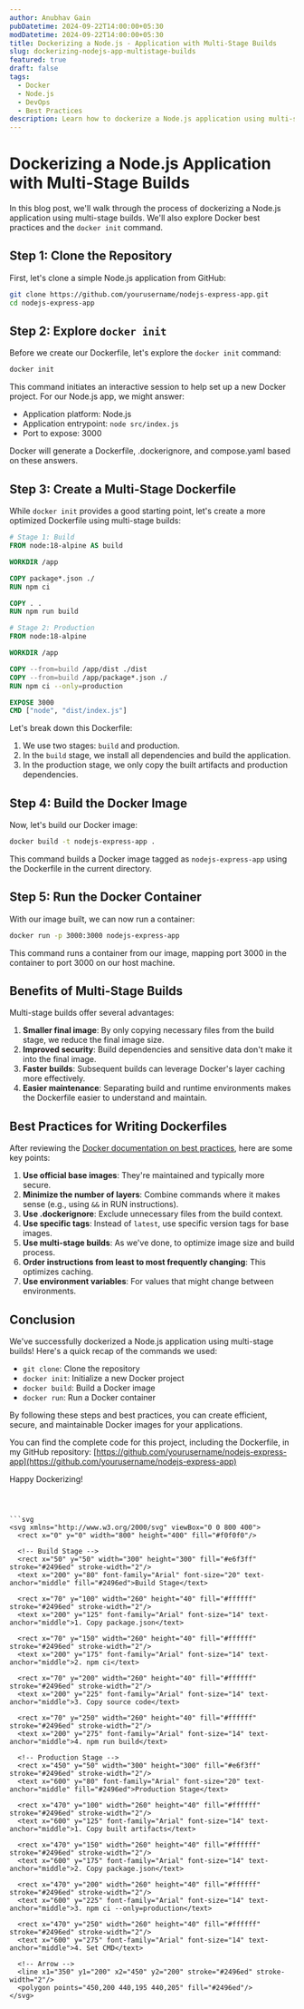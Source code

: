 ```yaml
---
author: Anubhav Gain
pubDatetime: 2024-09-22T14:00:00+05:30
modDatetime: 2024-09-22T14:00:00+05:30
title: Dockerizing a Node.js - Application with Multi-Stage Builds
slug: dockerizing-nodejs-app-multistage-builds
featured: true
draft: false
tags:
  - Docker
  - Node.js
  - DevOps
  - Best Practices
description: Learn how to dockerize a Node.js application using multi-stage builds, explore Docker best practices, and understand the docker init command.
---
```


# Dockerizing a Node.js Application with Multi-Stage Builds

In this blog post, we'll walk through the process of dockerizing a Node.js application using multi-stage builds. We'll also explore Docker best practices and the `docker init` command.

## Step 1: Clone the Repository

First, let's clone a simple Node.js application from GitHub:

```bash
git clone https://github.com/yourusername/nodejs-express-app.git
cd nodejs-express-app
```

## Step 2: Explore `docker init`

Before we create our Dockerfile, let's explore the `docker init` command:

```bash
docker init
```

This command initiates an interactive session to help set up a new Docker project. For our Node.js app, we might answer:

- Application platform: Node.js
- Application entrypoint: `node src/index.js`
- Port to expose: 3000

Docker will generate a Dockerfile, .dockerignore, and compose.yaml based on these answers.

## Step 3: Create a Multi-Stage Dockerfile

While `docker init` provides a good starting point, let's create a more optimized Dockerfile using multi-stage builds:

```dockerfile
# Stage 1: Build
FROM node:18-alpine AS build

WORKDIR /app

COPY package*.json ./
RUN npm ci

COPY . .
RUN npm run build

# Stage 2: Production
FROM node:18-alpine

WORKDIR /app

COPY --from=build /app/dist ./dist
COPY --from=build /app/package*.json ./
RUN npm ci --only=production

EXPOSE 3000
CMD ["node", "dist/index.js"]
```

Let's break down this Dockerfile:

1. We use two stages: `build` and production.
2. In the `build` stage, we install all dependencies and build the application.
3. In the production stage, we only copy the built artifacts and production dependencies.

## Step 4: Build the Docker Image

Now, let's build our Docker image:

```bash
docker build -t nodejs-express-app .
```

This command builds a Docker image tagged as `nodejs-express-app` using the Dockerfile in the current directory.

## Step 5: Run the Docker Container

With our image built, we can now run a container:

```bash
docker run -p 3000:3000 nodejs-express-app
```

This command runs a container from our image, mapping port 3000 in the container to port 3000 on our host machine.

## Benefits of Multi-Stage Builds

Multi-stage builds offer several advantages:

1. **Smaller final image**: By only copying necessary files from the build stage, we reduce the final image size.
2. **Improved security**: Build dependencies and sensitive data don't make it into the final image.
3. **Faster builds**: Subsequent builds can leverage Docker's layer caching more effectively.
4. **Easier maintenance**: Separating build and runtime environments makes the Dockerfile easier to understand and maintain.

## Best Practices for Writing Dockerfiles

After reviewing the [Docker documentation on best practices](https://docs.docker.com/build/building/best-practices/), here are some key points:

1. **Use official base images**: They're maintained and typically more secure.
2. **Minimize the number of layers**: Combine commands where it makes sense (e.g., using `&&` in RUN instructions).
3. **Use .dockerignore**: Exclude unnecessary files from the build context.
4. **Use specific tags**: Instead of `latest`, use specific version tags for base images.
5. **Use multi-stage builds**: As we've done, to optimize image size and build process.
6. **Order instructions from least to most frequently changing**: This optimizes caching.
7. **Use environment variables**: For values that might change between environments.

## Conclusion

We've successfully dockerized a Node.js application using multi-stage builds! Here's a quick recap of the commands we used:

- `git clone`: Clone the repository
- `docker init`: Initialize a new Docker project
- `docker build`: Build a Docker image
- `docker run`: Run a Docker container

By following these steps and best practices, you can create efficient, secure, and maintainable Docker images for your applications.

You can find the complete code for this project, including the Dockerfile, in my GitHub repository: [https://github.com/yourusername/nodejs-express-app](https://github.com/yourusername/nodejs-express-app)

Happy Dockerizing!

````



```svg
<svg xmlns="http://www.w3.org/2000/svg" viewBox="0 0 800 400">
  <rect x="0" y="0" width="800" height="400" fill="#f0f0f0"/>

  <!-- Build Stage -->
  <rect x="50" y="50" width="300" height="300" fill="#e6f3ff" stroke="#2496ed" stroke-width="2"/>
  <text x="200" y="80" font-family="Arial" font-size="20" text-anchor="middle" fill="#2496ed">Build Stage</text>

  <rect x="70" y="100" width="260" height="40" fill="#ffffff" stroke="#2496ed" stroke-width="2"/>
  <text x="200" y="125" font-family="Arial" font-size="14" text-anchor="middle">1. Copy package.json</text>

  <rect x="70" y="150" width="260" height="40" fill="#ffffff" stroke="#2496ed" stroke-width="2"/>
  <text x="200" y="175" font-family="Arial" font-size="14" text-anchor="middle">2. npm ci</text>

  <rect x="70" y="200" width="260" height="40" fill="#ffffff" stroke="#2496ed" stroke-width="2"/>
  <text x="200" y="225" font-family="Arial" font-size="14" text-anchor="middle">3. Copy source code</text>

  <rect x="70" y="250" width="260" height="40" fill="#ffffff" stroke="#2496ed" stroke-width="2"/>
  <text x="200" y="275" font-family="Arial" font-size="14" text-anchor="middle">4. npm run build</text>

  <!-- Production Stage -->
  <rect x="450" y="50" width="300" height="300" fill="#e6f3ff" stroke="#2496ed" stroke-width="2"/>
  <text x="600" y="80" font-family="Arial" font-size="20" text-anchor="middle" fill="#2496ed">Production Stage</text>

  <rect x="470" y="100" width="260" height="40" fill="#ffffff" stroke="#2496ed" stroke-width="2"/>
  <text x="600" y="125" font-family="Arial" font-size="14" text-anchor="middle">1. Copy built artifacts</text>

  <rect x="470" y="150" width="260" height="40" fill="#ffffff" stroke="#2496ed" stroke-width="2"/>
  <text x="600" y="175" font-family="Arial" font-size="14" text-anchor="middle">2. Copy package.json</text>

  <rect x="470" y="200" width="260" height="40" fill="#ffffff" stroke="#2496ed" stroke-width="2"/>
  <text x="600" y="225" font-family="Arial" font-size="14" text-anchor="middle">3. npm ci --only=production</text>

  <rect x="470" y="250" width="260" height="40" fill="#ffffff" stroke="#2496ed" stroke-width="2"/>
  <text x="600" y="275" font-family="Arial" font-size="14" text-anchor="middle">4. Set CMD</text>

  <!-- Arrow -->
  <line x1="350" y1="200" x2="450" y2="200" stroke="#2496ed" stroke-width="2"/>
  <polygon points="450,200 440,195 440,205" fill="#2496ed"/>
</svg>

````
